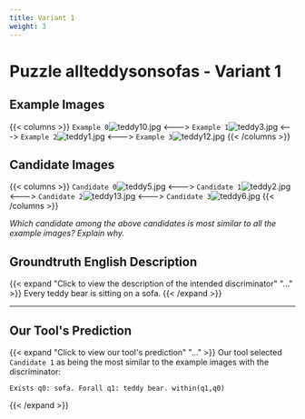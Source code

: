 ```yaml
---
title: Variant 1
weight: 3
---
```


# Puzzle allteddysonsofas - Variant 1

## Example Images
{{< columns >}}
`Example 0`![teddy10.jpg](/natscene_data/images/teddy10.jpg)
<--->
`Example 1`![teddy3.jpg](/natscene_data/images/teddy3.jpg)
<--->
`Example 2`![teddy1.jpg](/natscene_data/images/teddy1.jpg)
<--->
`Example 3`![teddy12.jpg](/natscene_data/images/teddy12.jpg)
{{< /columns >}}

## Candidate Images
{{< columns >}}
`Candidate 0`![teddy5.jpg](/natscene_data/images/teddy5.jpg)
<--->
`Candidate 1`![teddy2.jpg](/natscene_data/images/teddy2.jpg)
<--->
`Candidate 2`![teddy13.jpg](/natscene_data/images/teddy13.jpg)
<--->
`Candidate 3`![teddy6.jpg](/natscene_data/images/teddy6.jpg)
{{< /columns >}}

*Which candidate among the above candidates is most similar to all the example images? Explain why.*

## Groundtruth English Description

{{< expand "Click to view the description of the intended discriminator" "..." >}}
Every teddy bear is sitting on a sofa.
{{< /expand >}}

---



## Our Tool's Prediction

{{< expand "Click to view our tool's prediction" "..." >}}
Our tool selected `Candidate 1` as being the most similar to the example images with the discriminator:
```plaintext
Exists q0: sofa. Forall q1: teddy bear. within(q1,q0)
```
{{< /expand >}}

